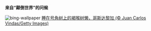 
**来自“颠倒世界”的问候**

![bing-wallpaper](https://www.bing.com/th?id=OHR.SleepySloth_ZH-CN6084460583_1920x1080.jpg)
[睡在号角树上的褐喉树懒，哥斯达黎加 (© Juan Carlos Vindas/Getty Images)](https://www.bing.com/search?q=%E8%A4%90%E5%96%89%E6%A0%91%E6%87%92&amp;form=hpcapt&amp;mkt=zh-cn)
  